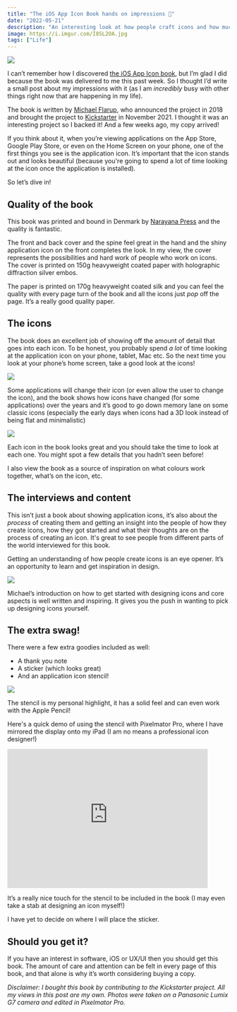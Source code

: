 ```yaml
---
title: "The iOS App Icon Book hands on impressions 📖"
date: "2022-05-21"
description: "An interesting look at how people craft icons and how much work goes into making icons."
image: https://i.imgur.com/I8SL2OA.jpg
tags: ["Life"]
---
```


![](https://i.imgur.com/I8SL2OA.jpg)

I can’t remember how I discovered [the iOS App Icon book](https://www.appiconbook.com), but I’m glad I did because the book was delivered to me this past week. So I thought I’d write a small post about my impressions with it (as I am _incredibly_ busy with other things right now that are happening in my life).

The book is written by [Michael Flarup](https://flarup.co), who announced the project in 2018 and brought the project to [Kickstarter](https://www.kickstarter.com/projects/flarup/the-ios-app-icon-book/description) in November 2021. I thought it was an interesting project so I backed it! And a few weeks ago, my copy arrived!

If you think about it, when you’re viewing applications on the App Store, Google Play Store, or even on the Home Screen on your phone, one of the first things you see is the application icon. It’s important that the icon stands out and looks beautiful (because you're going to spend a lot of time looking at the icon once the application is installed).

So let’s dive in!

## Quality of the book
This book was printed and bound in Denmark by [Narayana Press](https://www.narayana.dk) and the quality is fantastic.

The front and back cover and the spine feel great in the hand and the shiny application icon on the front completes the look. In my view, the cover represents the possibilities and hard work of people who work on icons. The cover is printed on 150g heavyweight coated paper with holographic diffraction silver embos.

The paper is printed on 170g heavyweight coated silk and you can feel the quality with every page turn of the book and all the icons just _pop_ off the page. It’s a really good quality paper.

## The icons
The book does an excellent job of showing off the amount of detail that goes into each icon. To be honest, you probably spend _a lot_ of time looking at the application icon on your phone, tablet, Mac etc. So the next time you look at your phone’s home screen, take a good look at the icons!

![](https://i.imgur.com/0hN1Nsn.jpg)


Some applications will change their icon (or even allow the user to change the icon), and the book shows how icons have changed (for some applications) over the years and it’s good to go down memory lane on some classic icons (especially the early days when icons had a 3D look instead of being flat and minimalistic)

![](https://i.imgur.com/Lfj7msH.jpg)


Each icon in the book looks great and you should take the time to look at each one. You might spot a few details that you hadn’t seen before!

I also view the book as a source of inspiration on what colours work together, what’s on the icon, etc.

## The interviews and content
This isn’t just a book about showing application icons, it’s also about the _process_ of creating them and getting an insight into the people of how they create icons, how they got started and what their thoughts are on the process of creating an icon. It's great to see people from different parts of the world interviewed for this book.

Getting an understanding of how people create icons is an eye opener. It’s an opportunity to learn and get inspiration in design.

![](https://i.imgur.com/qe6P05k.jpg)

Michael’s introduction on how to get started with designing icons and core aspects is well written and inspiring. It gives you the push in wanting to pick up designing icons yourself.

## The extra swag!
There were a few extra goodies included as well:
* A thank you note
* A sticker (which looks great)
* And an application icon stencil!

![](https://i.imgur.com/F8c7Sk2.jpg)

The stencil is my personal highlight, it has a solid feel and can even work with the Apple Pencil!

Here's a quick demo of using the stencil with Pixelmator Pro, where I have mirrored the display onto my iPad (I am no means a professional icon designer!)

<iframe width="90%" height="315" src="https://www.youtube-nocookie.com/embed/eDIqZeKFbU8" title="YouTube video player" frameborder="0" allow="accelerometer; autoplay; clipboard-write; encrypted-media; gyroscope; picture-in-picture" allowfullscreen></iframe>

It’s a really nice touch for the stencil to be included in the book (I may even take a stab at designing an icon myself!)

I have yet to decide on where I will place the sticker.

## Should you get it?
If you have an interest in software, iOS or UX/UI then you should get this book. The amount of care and attention can be felt in every page of this book, and that alone is why it’s worth considering buying a copy.

_Disclaimer: I bought this book by contributing to the Kickstarter project. All my views in this post are my own. Photos were taken on a Panasonic Lumix G7 camera and edited in Pixelmator Pro._